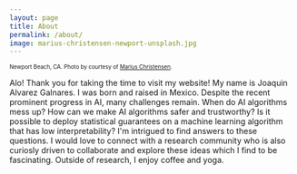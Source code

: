 ```yaml
---
layout: page
title: About
permalink: /about/
image: marius-christensen-newport-unsplash.jpg
---
```


<sub><sup>Newport Beach, CA. Photo by courtesy of  [Marius Christensen](https://unsplash.com/@mariuschristensen).</sup></sub>


Alo! Thank you for taking the time to visit my website! My name is Joaquin Alvarez Galnares. I was born and raised in Mexico. Despite the recent prominent progress in AI, many challenges remain. When do AI algorithms mess up? How can we make AI algorithms safer and trustworthy? Is it possible to deploy statistical guarantees on a machine learning algorithm that has low interpretability? I'm intrigued to find answers to these questions. I would love to connect with a research community who is also curiosly driven to collaborate and explore these ideas which I find to be fascinating. Outside of research, I enjoy coffee and yoga.


<!---  By courtesy of https://unsplash.com/@mariuschristensen, Marius Christensen. -->

